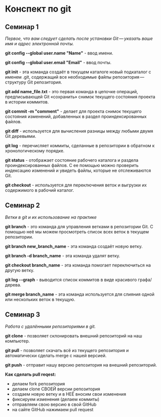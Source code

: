 # Конспект по git
 
## Cеминар 1

*Первое, что вам следует сделать после установки Git — указать ваше имя и адрес электронной почты.*

**git config --global user.name "Name"** - ввод имени.

**git config --global user.email "Email"** - ввод почты.

**git init** - эта команда создаёт в текущем каталоге новый подкаталог с именем .git, содержащий все необходимые файлы репозитория — структуру Git репозитория.

**git add name_file.txt** - это первая команда в цепочке операций, предписывающей Git «сохранить» снимок текущего состояния проекта в истории коммитов. 

**git commit -m "comment"** - делает для проекта снимок текущего состояния изменений, добавленных в раздел проиндексированных файлов.

**git diff** - используется для вычисления разницы между любыми двумя Git деревьями.

**git log** - перечисляет коммиты, сделанные в репозитории в обратном к хронологическому порядке.

**git status** - отображает состояние рабочего каталога и раздела проиндексированных файлов. С ее помощью можно проверить индексацию изменений и увидеть файлы, которые не отслеживаются Git.

**git checkout** - используется для переключения веток и выгрузки их содержимого в рабочий каталог.
 
## Семинар 2

*Ветки в git и их использование на практике*

**git branch** - это команда для управления ветками в репозитории Git. С помощью неё мы можем просмотреть список всех веток в текущем репозитории.

**git branch new_branch_name** - эта команда создаёт новую ветку.

**git branch -d branch_name** - эта команда удалят ветку.

**git checkout branch_name** - эта команда помогает переключиться на другую ветку.

**git log --graph** - выводится список коммитов в виде красивого графа/дерева.

**git merge branch_name** - эта команда используется для слияния одной или нескольких веток в текущую.

## Семинар 3

*Работа с удалёнными репозиториями в git.*

**git clone** - позволяет склонировать внешний репозиторий на наш компьютер.

**git pull** - позволяет скачать всё из текущего репозитория и автоматически сделать merge с нашей версией.

**git push** - отправит нашу версию репозитория на внешний репозиторий.

**Как сделать pull reqest:**
* делаем fork репозитория
* делаем clone СВОЕЙ версии репозитория
* создаем новую ветку и в НЕЁ вносим свои изменения
* фиксируем изменения (делаем коммиты)
* отправляем свою версию в свой GitHub
* на сайте GitHub нажимаем pull request
